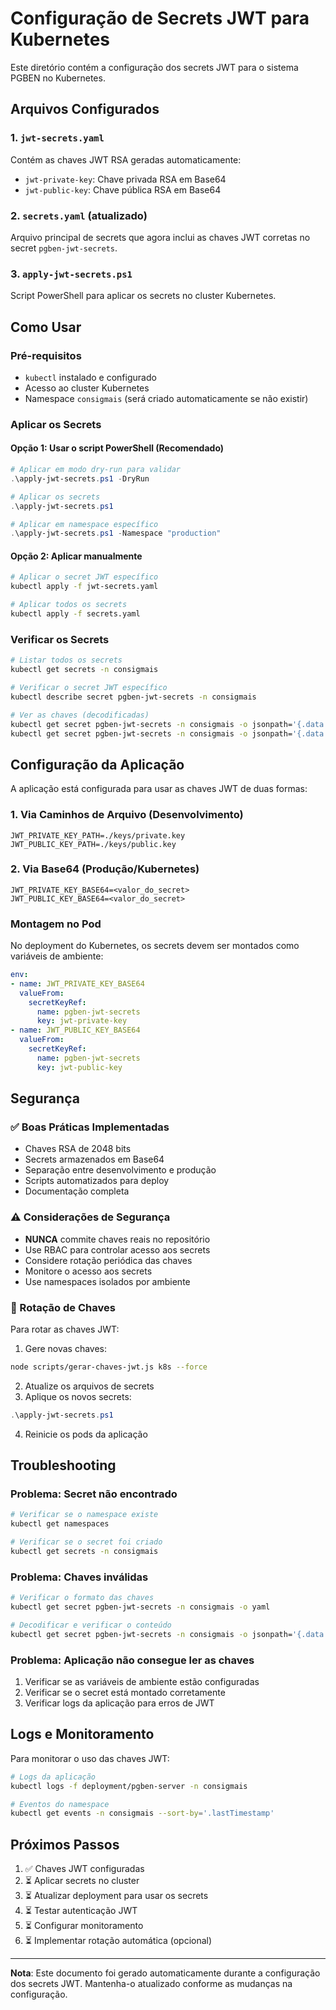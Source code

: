 # Configuração de Secrets JWT para Kubernetes

Este diretório contém a configuração dos secrets JWT para o sistema PGBEN no Kubernetes.

## Arquivos Configurados

### 1. `jwt-secrets.yaml`
Contém as chaves JWT RSA geradas automaticamente:
- `jwt-private-key`: Chave privada RSA em Base64
- `jwt-public-key`: Chave pública RSA em Base64

### 2. `secrets.yaml` (atualizado)
Arquivo principal de secrets que agora inclui as chaves JWT corretas no secret `pgben-jwt-secrets`.

### 3. `apply-jwt-secrets.ps1`
Script PowerShell para aplicar os secrets no cluster Kubernetes.

## Como Usar

### Pré-requisitos
- `kubectl` instalado e configurado
- Acesso ao cluster Kubernetes
- Namespace `consigmais` (será criado automaticamente se não existir)

### Aplicar os Secrets

#### Opção 1: Usar o script PowerShell (Recomendado)
```powershell
# Aplicar em modo dry-run para validar
.\apply-jwt-secrets.ps1 -DryRun

# Aplicar os secrets
.\apply-jwt-secrets.ps1

# Aplicar em namespace específico
.\apply-jwt-secrets.ps1 -Namespace "production"
```

#### Opção 2: Aplicar manualmente
```bash
# Aplicar o secret JWT específico
kubectl apply -f jwt-secrets.yaml

# Aplicar todos os secrets
kubectl apply -f secrets.yaml
```

### Verificar os Secrets
```bash
# Listar todos os secrets
kubectl get secrets -n consigmais

# Verificar o secret JWT específico
kubectl describe secret pgben-jwt-secrets -n consigmais

# Ver as chaves (decodificadas)
kubectl get secret pgben-jwt-secrets -n consigmais -o jsonpath='{.data.jwt-private-key}' | base64 -d
kubectl get secret pgben-jwt-secrets -n consigmais -o jsonpath='{.data.jwt-public-key}' | base64 -d
```

## Configuração da Aplicação

A aplicação está configurada para usar as chaves JWT de duas formas:

### 1. Via Caminhos de Arquivo (Desenvolvimento)
```env
JWT_PRIVATE_KEY_PATH=./keys/private.key
JWT_PUBLIC_KEY_PATH=./keys/public.key
```

### 2. Via Base64 (Produção/Kubernetes)
```env
JWT_PRIVATE_KEY_BASE64=<valor_do_secret>
JWT_PUBLIC_KEY_BASE64=<valor_do_secret>
```

### Montagem no Pod
No deployment do Kubernetes, os secrets devem ser montados como variáveis de ambiente:

```yaml
env:
- name: JWT_PRIVATE_KEY_BASE64
  valueFrom:
    secretKeyRef:
      name: pgben-jwt-secrets
      key: jwt-private-key
- name: JWT_PUBLIC_KEY_BASE64
  valueFrom:
    secretKeyRef:
      name: pgben-jwt-secrets
      key: jwt-public-key
```

## Segurança

### ✅ Boas Práticas Implementadas
- Chaves RSA de 2048 bits
- Secrets armazenados em Base64
- Separação entre desenvolvimento e produção
- Scripts automatizados para deploy
- Documentação completa

### ⚠️ Considerações de Segurança
- **NUNCA** commite chaves reais no repositório
- Use RBAC para controlar acesso aos secrets
- Considere rotação periódica das chaves
- Monitore o acesso aos secrets
- Use namespaces isolados por ambiente

### 🔄 Rotação de Chaves
Para rotar as chaves JWT:

1. Gere novas chaves:
```bash
node scripts/gerar-chaves-jwt.js k8s --force
```

2. Atualize os arquivos de secrets
3. Aplique os novos secrets:
```powershell
.\apply-jwt-secrets.ps1
```

4. Reinicie os pods da aplicação

## Troubleshooting

### Problema: Secret não encontrado
```bash
# Verificar se o namespace existe
kubectl get namespaces

# Verificar se o secret foi criado
kubectl get secrets -n consigmais
```

### Problema: Chaves inválidas
```bash
# Verificar o formato das chaves
kubectl get secret pgben-jwt-secrets -n consigmais -o yaml

# Decodificar e verificar o conteúdo
kubectl get secret pgben-jwt-secrets -n consigmais -o jsonpath='{.data.jwt-private-key}' | base64 -d | head -1
```

### Problema: Aplicação não consegue ler as chaves
1. Verificar se as variáveis de ambiente estão configuradas
2. Verificar se o secret está montado corretamente
3. Verificar logs da aplicação para erros de JWT

## Logs e Monitoramento

Para monitorar o uso das chaves JWT:

```bash
# Logs da aplicação
kubectl logs -f deployment/pgben-server -n consigmais

# Eventos do namespace
kubectl get events -n consigmais --sort-by='.lastTimestamp'
```

## Próximos Passos

1. ✅ Chaves JWT configuradas
2. ⏳ Aplicar secrets no cluster
3. ⏳ Atualizar deployment para usar os secrets
4. ⏳ Testar autenticação JWT
5. ⏳ Configurar monitoramento
6. ⏳ Implementar rotação automática (opcional)

---

**Nota**: Este documento foi gerado automaticamente durante a configuração dos secrets JWT. Mantenha-o atualizado conforme as mudanças na configuração.